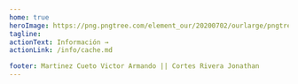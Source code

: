 ```yaml
---
home: true
heroImage: https://png.pngtree.com/element_our/20200702/ourlarge/pngtree-computer-repair-after-sale-repair-vector-image_2288401.jpg
tagline:
actionText: Información →
actionLink: /info/cache.md

footer: Martinez Cueto Victor Armando || Cortes Rivera Jonathan
---
```

